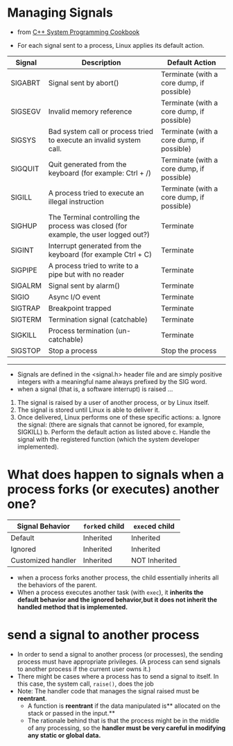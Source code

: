 # Managing Signals
- from [C++ System Programming Cookbook](https://www.amazon.com/System-Programming-Cookbook-system-level-programming/dp/1838646558)

- For each signal sent to a process, Linux applies its default action.

|   Signal	|   Description	|  Default Action 	|
|---	      |---	          |---	              |
|  SIGABRT 	| Signal sent by abort() | Terminate (with a core dump, if possible)	|
|  SIGSEGV 	| Invalid memory reference | Terminate (with a core dump, if possible)	|
|  SIGSYS 	| Bad system call or process tried to execute an invalid system call. | Terminate (with a core dump, if possible) |
|  SIGQUIT 	| Quit generated from the keyboard (for example: Ctrl + /) | Terminate (with a core dump, if possible) |
|  SIGILL 	| A process tried to execute an illegal instruction | Terminate (with a core dump, if possible) |
|  SIGHUP 	| The Terminal controlling the process was closed (for example, the user logged out?) | Terminate	|
|  SIGINT 	| Interrupt generated from the keyboard (for example Ctrl + C) | Terminate |
|  SIGPIPE 	| A process tried to write to a pipe but with no reader | Terminate |
|  SIGALRM 	| Signal sent by alarm() | Terminate |
|  SIGIO 	| Async I/O event | Terminate |
|  SIGTRAP 	| Breakpoint trapped | Terminate |
|  SIGTERM 	| Termination signal (catchable) | Terminate |
|  SIGKILL 	| Process termination (un-catchable) | Terminate |
|  SIGSTOP 	| Stop a process | Stop the process |
---
- Signals are defined in the <signal.h> header file and are simply positive integers with a meaningful name always prefixed by the SIG word.
- when a signal (that is, a software interrupt) is raised ...
1. The signal is raised by a user of another process, or by Linux itself.
2. The signal is stored until Linux is able to deliver it.
3. Once delivered, Linux performs one of these specific actions:
   a. Ignore the signal: (there are signals that cannot be ignored, for example, SIGKILL)
   b. Perform the default action as listed above
   c. Handle the signal with the registered function (which the system developer implemented).

# What does happen to signals when a process forks (or executes) another one?
| Signal Behavior	  | `fork`ed child	| `exec`ed child 	|
|---	              |---	            |---	            |
|Default            |Inherited        |Inherited        |
|Ignored            |Inherited        |Inherited        |
|Customized handler |Inherited        |NOT Inherited    |

- when a process forks another process, the child essentially inherits all the behaviors of the parent.
- When a process executes another task (with `exec`), it **inherits the default behavior and the ignored behavior,but it does not inherit the handled method that is implemented.**

# send a signal to another process

- In order to send a signal to another process (or processes), the sending process must have appropriate privileges. (A process can send signals to another process if the current user owns it.)
- There might be cases where a process has to send a signal to itself. In this case, the system call, `raise()`, does the job
- Note: The handler code that manages the signal raised must be **reentrant**.
  - A function is **reentrant** if the data manipulated is** allocated on the stack or passed in the input.**
  - The rationale behind that is that the process might be in the middle of any processing, so the **handler must be very careful in modifying any static or global data.**